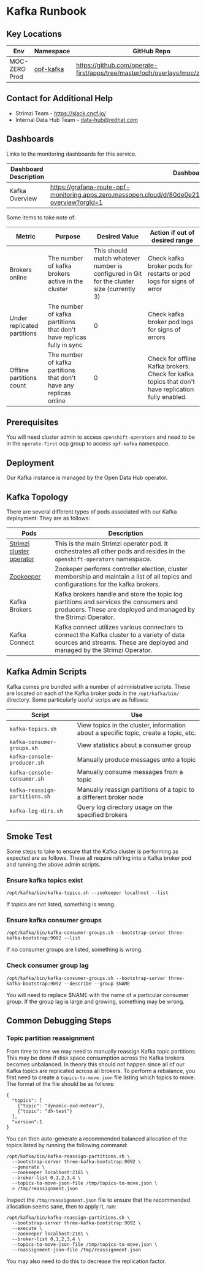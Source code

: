 # Kafka Runbook

## Key Locations

| Env                                    | Namespace                                                    | GitHub Repo                        |
|----------------------------------------|-----------------------------------------------------------------------------------------------------------|-------------------------------|
| MOC-ZERO Prod                       | [opf-kafka](https://console-openshift-console.apps.zero.massopen.cloud/k8s/cluster/projects/opf-kafka)                                                                            | https://github.com/operate-first/apps/tree/master/odh/overlays/moc/zero/kafka                        |

## Contact for Additional Help

* Strimzi Team - https://slack.cncf.io/
* Internal Data Hub Team - data-hub@redhat.com

## Dashboards

Links to the monitoring dashboards for this service.

| Dashboard Description                     | Dashboard URL     |
| ------------------------------------------- | ------------ |
| Kafka Overview                       | https://grafana-route-opf-monitoring.apps.zero.massopen.cloud/d/80de0e219205a33a2d87820f1ce335b6805ddbfc/kafka-overview?orgId=1 |                            |

Some items to take note of:

| Metric | Purpose | Desired Value | Action if out of desired range |
| ------ | ------- | ------------- | ------------------------------ |
| Brokers online | The number of kafka brokers active in the cluster | This should match whatever number is configured in Git for the cluster size (currently 3) | Check kafka broker pods for restarts or pod logs for signs of error |
| Under replicated partitions | The number of kafka partitions that don't have replicas fully in sync | 0 | Check kafka broker pod logs for signs of errors |
| Offline partitions count | The number of kafka partitions that don't have any replicas online | 0 | Check for offline Kafka brokers. Check for kafka topics that don't have replication fully enabled. |

## Prerequisites

You will need cluster admin to access `openshift-operators` and need to be in the `operate-first` ocp group to access `opf-kafka` namespace.

## Deployment

Our Kafka instance is managed by the Open Data Hub operator.

## Kafka Topology

There are several different types of pods associated with our Kafka deployment.
They are as follows:

| Pods | Description |
| --------- | ----------- |
| [Strimzi cluster operator](https://console-openshift-console.apps.zero.massopen.cloud/k8s/ns/openshift-operators/pods/strimzi-cluster-operator-v0.19.0-7c78d4cc-m654p) | This is the main Strimzi operator pod. It orchestrates all other pods and resides in the `openshift-operators` namespace. |
| [Zookeeper](https://console-openshift-console.apps.zero.massopen.cloud/k8s/ns/opf-kafka/statefulsets/odh-message-bus-zookeeper) | Zookeper performs controller election, cluster membership and maintain a list of all topics and configurations for the kafka brokers. |
| Kafka Brokers| Kafka brokers handle and store the topic log partitions and services the consumers and producers. These are deployed and managed by the Strimzi Operator. |
| Kafka Connect | Kafka connect utilizes various connectors to connect the Kafka cluster to a variety of data sources and streams. These are deployed and managed by the Strimzi Operator. |

## Kafka Admin Scripts

Kafka comes pre bundled with a number of administrative scripts. These are
located on each of the Kafka broker pods in the `/opt/kafka/bin/`
directory. Some particularly useful scrips are as follows:

| Script | Use |
| ------ | --- |
| `kafka-topics.sh` | View topics in the cluster, information about a specific topic, create a topic, etc. |
| `kafka-consumer-groups.sh` | View statistics about a consumer group |
| `kafka-console-producer.sh` | Manually produce messages onto a topic |
| `kafka-console-consumer.sh` | Manually consume messages from a topic |
| `kafka-reassign-partitions.sh` | Manually reassign partitions of a topic to a different broker node |
| `kafka-log-dirs.sh` | Query log directory usage on the specified brokers |

## Smoke Test

Some steps to take to ensure that the Kafka cluster is performing as expected
are as follows. These all require rsh'ing into a Kafka broker pod and
running the above admin scripts.

### Ensure kafka topics exist

```
/opt/kafka/bin/kafka-topics.sh --zookeeper localhost --list
```

If topics are not listed, something is wrong.

### Ensure kafka consumer groups

```
/opt/kafka/bin/kafka-consumer-groups.sh --bootstrap-server three-kafka-bootstrap:9092 --list
```

If no consumer groups are listed, something is wrong.

### Check consumer group lag

```
/opt/kafka/bin/kafka-consumer-groups.sh --bootstrap-server three-kafka-bootstrap:9092 --describe --group $NAME
```

You will need to replace $NAME with the name of a particular consumer group. If the
group lag is large and growing, something may be wrong.

## Common Debugging Steps

### Topic partition reassignment

From time to time we may need to manually reassign Kafka topic partitions.
This may be done if disk space consumption across the Kafka brokers becomes
unbalanced. In theory this should not happen since all of our Kafka topics
are replicated across all brokers. To perform a rebalance, you first need
to create a `topics-to-move.json` file listing which topics to move. The format
of the file should be as follows:

```
{
  "topics": [
    {"topic": "dynamic-exd-meteor"},
    {"topic": "dh-test"}
  ],
  "version":1
}
```

You can then auto-generate a recommended balanced allocation of the topics
listed by running the following command:

```
/opt/kafka/bin/kafka-reassign-partitions.sh \
  --bootstrap-server three-kafka-bootstrap:9092 \
  --generate \
  --zookeeper localhost:2181 \
  --broker-list 0,1,2,3,4 \
  --topics-to-move-json-file /tmp/topics-to-move.json \
  > /tmp/reassignment.json
```

Inspect the `/tmp/reassignment.json` file to ensure that the recommended
allocation seems sane, then to apply it, run:


```
/opt/kafka/bin/kafka-reassign-partitions.sh \
  --bootstrap-server three-kafka-bootstrap:9092 \
  --execute \
  --zookeeper localhost:2181 \
  --broker-list 0,1,2,3,4 \
  --topics-to-move-json-file /tmp/topics-to-move.json \
  --reassignment-json-file /tmp/reassignment.json
```

You may also need to do this to decrease the replication factor.
